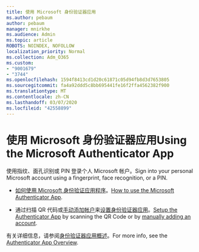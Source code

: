 ```yaml
---
title: 使用 Microsoft 身份验证器应用
ms.author: pebaum
author: pebaum
manager: mnirkhe
ms.audience: Admin
ms.topic: article
ROBOTS: NOINDEX, NOFOLLOW
localization_priority: Normal
ms.collection: Adm_O365
ms.custom:
- "9001679"
- "3744"
ms.openlocfilehash: 1594f8413cd1d20c61871c05d94fb8d3d7653805
ms.sourcegitcommit: fa4a92ddd5c8bb695441fe16f2ffa4562382f900
ms.translationtype: MT
ms.contentlocale: zh-CN
ms.lasthandoff: 03/07/2020
ms.locfileid: "42558899"
---
```

# <a name="using-the-microsoft-authenticator-app"></a><span data-ttu-id="85e4a-102">使用 Microsoft 身份验证器应用</span><span class="sxs-lookup"><span data-stu-id="85e4a-102">Using the Microsoft Authenticator App</span></span>

<span data-ttu-id="85e4a-103">使用指纹、面孔识别或 PIN 登录个人 Microsoft 帐户。</span><span class="sxs-lookup"><span data-stu-id="85e4a-103">Sign into your personal Microsoft account using a fingerprint, face recognition, or a PIN.</span></span>

- <span data-ttu-id="85e4a-104">[如何使用 Microsoft 身份验证应用程序](https://support.microsoft.com/help/4026727/microsoft-account-how-to-use-the-microsoft-authenticator-app)。</span><span class="sxs-lookup"><span data-stu-id="85e4a-104">[How to use the Microsoft Authenticator App](https://support.microsoft.com/help/4026727/microsoft-account-how-to-use-the-microsoft-authenticator-app).</span></span> 

- <span data-ttu-id="85e4a-105">通过扫描 QR 代码或[手动添加帐户](https://docs.microsoft.com/azure/active-directory/user-help/user-help-auth-app-add-account-manual)来[设置身份验证器应用](https://docs.microsoft.com/azure/active-directory/user-help/security-info-setup-auth-app)。</span><span class="sxs-lookup"><span data-stu-id="85e4a-105">[Setup the Authenticator App](https://docs.microsoft.com/azure/active-directory/user-help/security-info-setup-auth-app) by scanning the QR Code or by [manually adding an account](https://docs.microsoft.com/azure/active-directory/user-help/user-help-auth-app-add-account-manual).</span></span>  

<span data-ttu-id="85e4a-106">有关详细信息，请参阅[身份验证器应用概述](https://docs.microsoft.com/azure/active-directory/user-help/user-help-auth-app-overview)。</span><span class="sxs-lookup"><span data-stu-id="85e4a-106">For more info, see the [Authenticator App Overview](https://docs.microsoft.com/azure/active-directory/user-help/user-help-auth-app-overview).</span></span>
